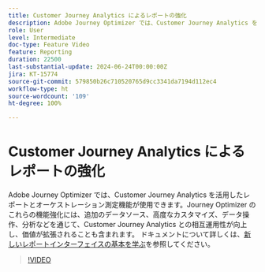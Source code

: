 ```yaml
---
title: Customer Journey Analytics によるレポートの強化
description: Adobe Journey Optimizer では、Customer Journey Analytics を活用したレポートとオーケストレーション測定機能が使用できます。Journey Optimizer のこれらの機能強化には、追加のデータソース、高度なカスタマイズ、データ操作、分析などを通じて、Customer Journey Analytics との相互運用性が向上し、価値が拡張されることも含まれます。
role: User
level: Intermediate
doc-type: Feature Video
feature: Reporting
duration: 22500
last-substantial-update: 2024-06-24T00:00:00Z
jira: KT-15774
source-git-commit: 579850b26c710520765d9cc3341da7194d112ec4
workflow-type: ht
source-wordcount: '109'
ht-degree: 100%

---
```



# Customer Journey Analytics によるレポートの強化

Adobe Journey Optimizer では、Customer Journey Analytics を活用したレポートとオーケストレーション測定機能が使用できます。Journey Optimizer のこれらの機能強化には、追加のデータソース、高度なカスタマイズ、データ操作、分析などを通じて、Customer Journey Analytics との相互運用性が向上し、価値が拡張されることも含まれます。
ドキュメントについて詳しくは、[新しいレポートインターフェイスの基本を学ぶ](https://experienceleague.adobe.com/ja/docs/journey-optimizer/using/channel-report/report-gs-cja)を参照してください。

>[!VIDEO](https://video.tv.adobe.com/v/3430413/?learn=on)
